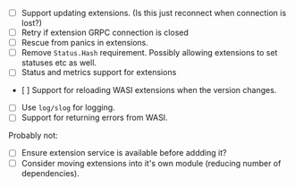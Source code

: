 - [ ] Support updating extensions. (Is this just reconnect when connection is lost?)
- [ ] Retry if extension GRPC connection is closed
- [ ] Rescue from panics in extensions.
- [ ] Remove `Status.Hash` requirement. Possibly allowing extensions to set statuses etc as well.
- [ ] Status and metrics support for extensions
- [ ] Support for reloading WASI extensions when the version changes.
- [ ] Use `log/slog` for logging.
- [ ] Support for returning errors from WASI.

Probably not:

- [ ] Ensure extension service is available before addding it?
- [ ] Consider moving extensions into it's own module (reducing number of dependencies).
